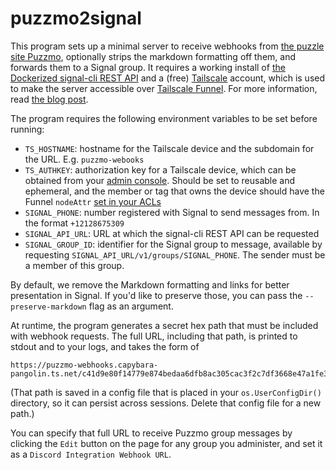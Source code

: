 # puzzmo2signal

This program sets up a minimal server to receive webhooks from [the puzzle site Puzzmo](https://www.puzzmo.com/), optionally strips the markdown formatting off them, and forwards them to a Signal group. It requires a working install of [the Dockerized signal-cli REST API](https://github.com/bbernhard/signal-cli-rest-api) and a (free) [Tailscale](https://tailscale.com/) account, which is used to make the server accessible over [Tailscale Funnel](https://tailscale.com/kb/1223/funnel). For more information, read [the blog post](https://parkerhiggins.net/2025/04/webhooks-to-signal-groups-tailscale-puzzmo/).

The program requires the following environment variables to be set before running:
- `TS_HOSTNAME`: hostname for the Tailscale device and the subdomain for the URL. E.g. `puzzmo-webooks`
- `TS_AUTHKEY`: authorization key for a Tailscale device, which can be obtained from your [admin console](https://login.tailscale.com/admin/settings/keys). Should be set to reusable and ephemeral, and the member or tag that owns the device should have the Funnel `nodeAttr` [set in your ACLs](https://tailscale.com/kb/1337/acl-syntax#node-attributes)
- `SIGNAL_PHONE`: number registered with Signal to send messages from. In the format `+12128675309`
- `SIGNAL_API_URL`: URL at which the signal-cli REST API can be requested
- `SIGNAL_GROUP_ID`: identifier for the Signal group to message, available by requesting `SIGNAL_API_URL/v1/groups/SIGNAL_PHONE`. The sender must be a member of this group.

By default, we remove the Markdown formatting and links for better presentation in Signal. If you'd like to preserve those, you can pass the `--preserve-markdown` flag as an argument.

At runtime, the program generates a secret hex path that must be included with webhook requests. The full URL, including that path, is printed to stdout and to your logs, and takes the form of

```
https://puzzmo-webhooks.capybara-pangolin.ts.net/c41d9e80f14779e874bedaa6dfb8ac305cac3f2c7df3668e47a1fe39f829d9e8
```

(That path is saved in a config file that is placed in your `os.UserConfigDir()` directory, so it can persist across sessions. Delete that config file for a new path.)

You can specify that full URL to receive Puzzmo group messages by clicking the `Edit` button on the page for any group you administer, and set it as a `Discord Integration Webhook URL`.
